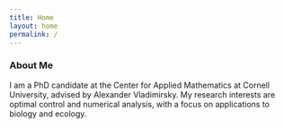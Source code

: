 ```yaml
---
title: Home
layout: home
permalink: /
---
```



### About Me
I am a PhD candidate at the Center for Applied Mathematics at Cornell University, advised by Alexander Vladimirsky. My research interests are optimal control and numerical analysis, with a focus on applications to biology and ecology.
